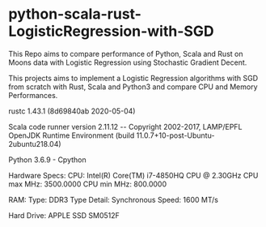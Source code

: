 # python-scala-rust-LogisticRegression-with-SGD
This Repo aims to compare performance of Python, Scala and Rust on Moons data with Logistic Regression using Stochastic Gradient Decent.

This projects aims to implement a Logistic Regression algorithms with SGD from scratch with Rust, Scala and Python3 and compare CPU and Memory Performances.

rustc 1.43.1 (8d69840ab 2020-05-04)

Scala code runner version 2.11.12 -- Copyright 2002-2017, LAMP/EPFL
OpenJDK Runtime Environment (build 11.0.7+10-post-Ubuntu-2ubuntu218.04)

Python 3.6.9 - Cpython

Hardware Specs:
CPU:
Intel(R) Core(TM) i7-4850HQ CPU @ 2.30GHz
CPU max MHz:         3500.0000
CPU min MHz:         800.0000

RAM:
Type: DDR3
Type Detail: Synchronous
Speed: 1600 MT/s

Hard Drive:
APPLE SSD SM0512F
